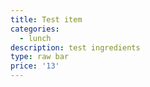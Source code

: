```yaml
---
title: Test item
categories:
  - lunch
description: test ingredients
type: raw bar
price: '13'
---
```


